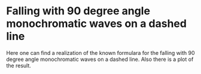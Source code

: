 # Falling with 90 degree angle monochromatic waves on a dashed line

Here one can find a realization of the known formulara for the falling with 90 degree angle monochromatic waves on a dashed line. Also there is a plot of the result.